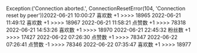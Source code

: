 Exception:('Connection aborted.', ConnectionResetError(104, 'Connection reset by peer'))2022-06-21  10:00:27   喜欢数 +1 >>>> 18965
2022-06-21  11:49:12   喜欢数 +1 >>>> 18967
2022-06-21  11:58:21   点赞数 +1 >>>> 78318
2022-06-21  14:53:26   喜欢数 +1 >>>> 18970
2022-06-21  22:45:32   粉丝数 +1 >>>> 17427
2022-06-22  07:26:30   点赞数 +1 >>>> 78347
2022-06-22  07:26:41   点赞数 -1 >>>> 78346
2022-06-22  07:35:47   喜欢数 +1 >>>> 18977
